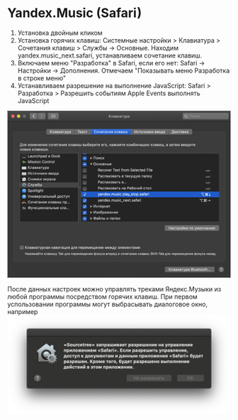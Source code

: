 # Yandex.Music (Safari)

1. Установка двойным кликом
2. Установка горячих клавиш:
Системные настройки > Клавиатура > Сочетания клавиш > Службы -> Основные.
Находим yandex.music_next.safari, устанавливаем сочетание клавиш.
3. Включаем меню "Разработка" в Safari, если его нет:
Safari -> Настройки -> Дополнения. Отмечаем "Показывать меню Разработка в строке меню"
4. Устанавливаем разрешение на выполнение JavaScript:
Safari > Разработка > Разрешить событиям Apple Events выполнять JavaScript

![settings](settings-screen.png)


После данных настроек можно управлять треками Яндекс.Музыки из любой программы посредством горячих клавиш.
При первом успользовании программы могут выбрасывать диалоговое окно, например
![example](screen.png)

